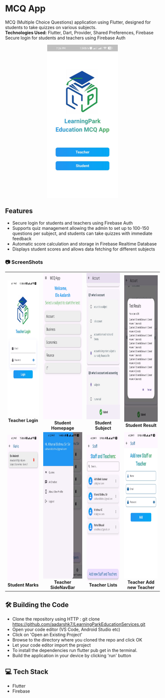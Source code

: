 # MCQ App 
MCQ (Multiple Choice Questions) application using Flutter, designed for students to take quizzes on various subjects. <br>
<b>Technologies Used:</b> Flutter, Dart, Provider, Shared Preferences, Firebase 
Secure login for students and teachers using Firebase Auth
<br> 
<p align="center">
   <img align="center" height="500" src="https://raw.githubusercontent.com/aadarshk7/LearningParkEducationServices/master/assets/screenshots/choicepage.jpg"/>
 </p>
 

## Features

- Secure login for students and teachers using Firebase Auth
- Supports quiz management allowing the admin to set up to 100-150 questions per subject, and students can take quizzes with immediate feedback
- Automatic score calculation and storage in Firebase Realtime Database
- Displays student scores and allows data fetching for different subjects
 
 ### 📷 ScreenShots

<table>
     <tr>
          <td><img height="444" src="https://raw.githubusercontent.com/aadarshk7/LearningParkEducationServices/master/assets/screenshots/teacher_login.jpg" /><br /><center><b>Teacher Login</b></center></td>
          <td><img height="477" src="https://raw.githubusercontent.com/aadarshk7/LearningParkEducationServices/master/assets/screenshots/student_homepage.jpg" /><br /><center><b>Student Homepage</b></center></td>
          <td><img height="477" src="https://raw.githubusercontent.com/aadarshk7/LearningParkEducationServices/master/assets/screenshots/student_subject.jpg" /><br /><center><b>Student Subject</b></center></td>
            <td><img height="477" src="https://raw.githubusercontent.com/aadarshk7/LearningParkEducationServices/master/assets/screenshots/student_result.jpg" /><br /><center><b>Student Result</b></center></td>
     </tr>
     <tr>
          <td><img height="477" src="https://raw.githubusercontent.com/aadarshk7/LearningParkEducationServices/master/assets/screenshots/student_marks.jpg" /><br /><center><b>Student Marks</b></center></td>
          <td><img height="477" src="https://raw.githubusercontent.com/aadarshk7/LearningParkEducationServices/master/assets/screenshots/teacher_sidenavbar.jpg" /><br /><center><b>Teacher SideNavBar</b></center></td>
          <td><img height="477" src="https://raw.githubusercontent.com/aadarshk7/LearningParkEducationServices/master/assets/screenshots/teacher_teacherlist.jpg" /><br /><center><b>Teacher Lists</b></center></td>
          <td><img height="477" src="https://raw.githubusercontent.com/aadarshk7/LearningParkEducationServices/master/assets/screenshots/teacher_addnewteacher.jpg" /><br /><center><b>Teacher Add new Teacher</b></center></td>
     </tr>

</table>
 
## 🛠️ Building the Code
- Clone the repository using HTTP : git clone https://github.com/aadarshk7/LearningParkEducationServices.git
- Open your code editor (VS Code, Android Studio etc)
- Click on 'Open an Existing Project'
- Browse to the directory where you cloned the repo and click OK
- Let your code editor import the project
- To install the dependencies run flutter pub get in the terminal.
- Build the application in your device by clicking 'run' button

## :computer: Tech Stack
- Flutter
- Firebase


